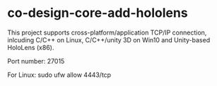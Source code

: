 # co-design-core-add-hololens
This project supports cross-platform/application TCP/IP connection, inlcuding C/C++ on Linux, C/C++/unity 3D on Win10 and Unity-based HoloLens (x86).

Port number: 27015

For Linux:
sudo ufw allow 4443/tcp


